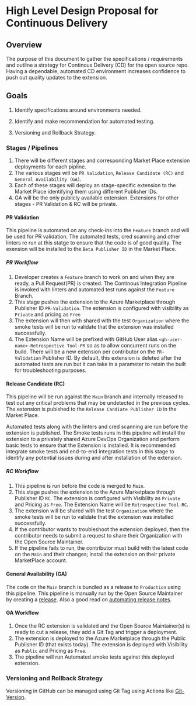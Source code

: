 # High Level Design Proposal for Continuous Delivery

## Overview

The purpose of this document to gather the specifications / requirements  and outline a
strategy for Continous Delivery (CD) for the open source repo. Having a dependable, automated
CD environment increases confidence to push out quality updates to the extension.

## Goals

1. Identify specifications around environments needed.

1. Identify and make recommendation for automated testing.

1. Versioning and Rollback Strategy.

### Stages / Pipelines

1. There will be different stages and corresponding Market Place extension deployments for each pipline.
1. The various stages will be `PR Validation`, `Release Candidate (RC)` and `General
Availability (GA)`.
1. Each of these stages will deploy an stage-specific extension to the
Market Place identifying them using different Publisher IDs.
1. GA will be the only publicly available extension. Extensions for other
stages - PR Validation & RC will be private.

#### PR Validation

This pipeline is automated on any check-ins into the `Feature` branch and will be used for PR validation. The automated tests, cred scanning and other linters re run at
this statge to ensure that the code is of good quality. The exension will be installed to the `Beta Publisher ID` in the Market Place.

##### PR Workflow

1. Developer creates a `Feature` branch to work on and when they are ready, a Pull Request(PR) is created. The Continous Integration Pipeline is invoked
with linters and automated test runs against the `Feature` Branch.
1. This stage pushes the extension to the Azure Marketplace through Publisher ID `PR-Validation`. The extension is configured with visibility as `Private`
and pricing as `Free`
1. The extension will then with shared with the test `Organization` where the smoke tests will be run to validate that the extension was installed
successfully.
1. The Extension Name will be prefixed with GitHub User alias `<gh-user-name>-Retrospective Tool-PR` so as to allow concurrent runs on the build. There will be a new extension per contributor on the `PR-Validation` Publisher ID. By default, this extension is deleted after the automated tests are run but it can take in a parameter to retain the built for troubleshooting purposes.

#### Release Candidate (RC)

This pipeline will be run against the `Main` branch and internally released to test out any critical problems that may be undetected in the previous cycles. The extension is pubished to the `Release Candiate Publisher ID` in the Market Place.

Automated tests along with the linters and cred scanning are run before the extension is published. The Smoke tests runs in this pipeline will install the extension to a privately shared Azure DevOps Organization and perform basic tests to ensure that the Extension is installed. It is recommended integrate smoke tests and end-to-end integration tests in this stage to identify any potential issues during and after installation of the extension.

##### RC Workflow

1. This pipeline is run before the code is merged to `Main`.
1. This stage pushes the extension to the Azure Marketplace through Publisher ID `RC`. The extension is configured with Visibility as `Private`
and Pricing as `Free`. The Extension Name will be `Retrospective Tool-RC`.
1. The extension will be shared with the test `Organization` where the smoke tests will be run to validate that the extension was installed
successfully.
1. If the contributor wants to troubleshoot the extension deployed, then the contributor needs to submit a request to share their Organization with the Open Source Maintainer.
1. If the pipeline fails to run, the contributor must build with the latest code on the `Main` and their changes; install the extension on their private MarketPlace account.

#### General Availability (GA)

The code on the `Main` branch is bundled as a release to `Production` using this pipeline. This pipeline is manually run by the Open Source Maintainer by creating a [release](https://docs.github.com/en/repositories/releasing-projects-on-github/managing-releases-in-a-repository). Also a good read on [automating release notes](https://docs.github.com/en/repositories/releasing-projects-on-github/automatically-generated-release-notes).

#### GA Workflow

1. Once the RC extension is validated and the Open Source Maintainer(s) is ready to cut a release, they add a Git Tag and trigger a deployment.
1. The extension is deployed to the Azure Marketplace through the Public Publisher ID (that exists today). The extension is deployed with Visibility as `Public` and Pricing as `Free`.
1. The pipeline will run Automated smoke tests against this deployed extension.

### Versioning and Rollback Strategy

Versioning in GitHub can be managed using Git Tag using Actions like [Git-Version](https://github.com/marketplace/actions/git-version).